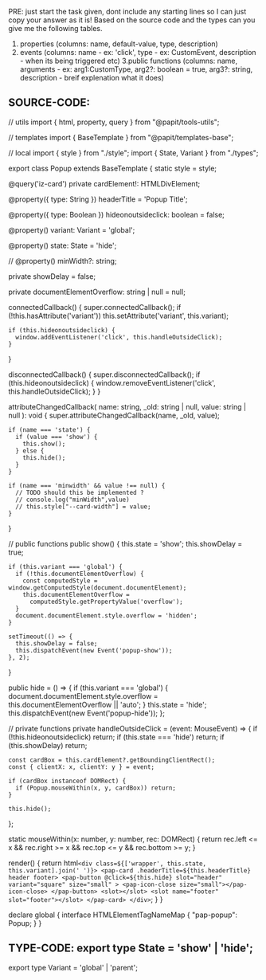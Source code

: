 PRE: just start the task given, dont include any starting lines so I can just copy your answer as it is!
 Based on the source code and the types can you give me the following tables. 
1. properties (columns: name, default-value, type, description) 
2. events (columns: name - ex: 'click', type - ex: CustomEvent<ClickEvent>, description - when its being triggered etc) 
3.public functions (columns: name, arguments - ex: arg1:CustomType, arg2?: boolean = true, arg3?: string, description - breif explenation what it does)

## SOURCE-CODE:
 // utils 
import { html, property, query } from "@papit/tools-utils";

// templates
import { BaseTemplate } from "@papit/templates-base";

// local 
import { style } from "./style";
import { State, Variant } from "./types";

export class Popup extends BaseTemplate {
  static style = style;

  @query('iz-card') private cardElement!: HTMLDivElement;

  @property({ type: String }) headerTitle = 'Popup Title';

  @property({ type: Boolean }) hideonoutsideclick: boolean = false;

  @property() variant: Variant = 'global';

  @property() state: State = 'hide';

  // @property() minWidth?: string;

  private showDelay = false;

  private documentElementOverflow: string | null = null;

  connectedCallback() {
    super.connectedCallback();
    if (!this.hasAttribute('variant'))
      this.setAttribute('variant', this.variant);

    if (this.hideonoutsideclick) {
      window.addEventListener('click', this.handleOutsideClick);
    }
  }

  disconnectedCallback() {
    super.disconnectedCallback();
    if (this.hideonoutsideclick) {
      window.removeEventListener('click', this.handleOutsideClick);
    }
  }

  attributeChangedCallback(
    name: string,
    _old: string | null,
    value: string | null
  ): void {
    super.attributeChangedCallback(name, _old, value);

    if (name === 'state') {
      if (value === 'show') {
        this.show();
      } else {
        this.hide();
      }
    }

    if (name === 'minwidth' && value !== null) {
      // TODO should this be implemented ?
      // console.log("minWidth",value)
      // this.style["--card-width"] = value;
    }
  }

  // public functions
  public show() {
    this.state = 'show';
    this.showDelay = true;

    if (this.variant === 'global') {
      if (!this.documentElementOverflow) {
        const computedStyle = window.getComputedStyle(document.documentElement);
        this.documentElementOverflow =
          computedStyle.getPropertyValue('overflow');
      }
      document.documentElement.style.overflow = 'hidden';
    }

    setTimeout(() => {
      this.showDelay = false;
      this.dispatchEvent(new Event('popup-show'));
    }, 2);
  }

  public hide = () => {
    if (this.variant === 'global') {
      document.documentElement.style.overflow =
        this.documentElementOverflow || 'auto';
    }
    this.state = 'hide';
    this.dispatchEvent(new Event('popup-hide'));
  };

  // private functions
  private handleOutsideClick = (event: MouseEvent) => {
    if (!this.hideonoutsideclick) return;
    if (this.state === 'hide') return;
    if (this.showDelay) return;

    const cardBox = this.cardElement?.getBoundingClientRect();
    const { clientX: x, clientY: y } = event;

    if (cardBox instanceof DOMRect) {
      if (Popup.mouseWithin(x, y, cardBox)) return;
    }

    this.hide();
  };

  static mouseWithin(x: number, y: number, rec: DOMRect) {
    return rec.left <= x && rec.right >= x && rec.top <= y && rec.bottom >= y;
  }

  render() {
    return html`
      <div class=${['wrapper', this.state, this.variant].join(' ')}>
        <pap-card .headerTitle=${this.headerTitle} header footer>
          <pap-button
            @click=${this.hide}
            slot="header"
            variant="square"
            size="small"
          >
            <pap-icon-close size="small"></pap-icon-close>
          </pap-button>
          <slot></slot>
          <slot name="footer" slot="footer"></slot>
        </pap-card>
      </div>
    `;
  }
}

declare global {
    interface HTMLElementTagNameMap {
        "pap-popup": Popup;
    }
}

## TYPE-CODE: export type State = 'show' | 'hide';
export type Variant = 'global' | 'parent';